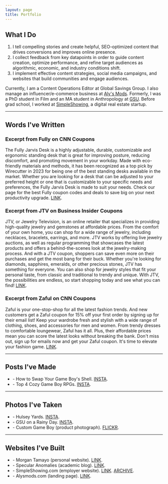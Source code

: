 ```yaml
---
layout: page
title: Portfolio
---
```


<h2>What I Do</h2>
<ol>
    <li>I tell compelling stories and create helpful, SEO-optimized content that drives conversions and improves online presence.</li>
    <li>I collect feedback from key datapoints in order to guide content creation, optimize performance, and refine target audiences as algorithmic, economic, and industry conditions shift.</li>
    <li>I implement effective content strategies, social media campaigns, and websites that build communities and engage audiences.</li>
</ol>

Currently, I am a Content Operations Editor at Global Savings Group. I also manage an influencer/e-commerce business at <a href="https://instagram.com/alygbmods">Aly's Mods</a>. Formerly, I was a PhD student in Film and an MA student in Anthropology at <a href="https://gsu.edu">GSU</a>. Before grad school, I worked at <a href="https://simpleshowing.com">SimpleShowing</a>, a digital real estate startup.

<hr>
<h2 id="words">Words I've Written</h2>
<h3>Excerpt from Fully on CNN Coupons</h3>
The Fully Jarvis Desk is a highly adjustable, durable, customizable and ergonomic standing desk that is great for improving posture, reducing discomfort, and promoting movement in your workday. Made with eco-friendly materials and methods, it has been recognized as a top pick by Wirecutter in 2023 for being one of the best standing desks available in the market. Whether you are looking for a desk that can be adjusted to your preferred height or one that is customizable to your specific needs and preferences, the Fully Jarvis Desk is made to suit your needs. Check our page for the best Fully coupon codes and deals to save big on your next productivity upgrade. <a href="https://coupons.cnn.com/fully">LINK</a>.
<h3>Excerpt from JTV on Business Insider Coupons</h3>
JTV, or Jewelry Television, is an online retailer that specializes in providing high-quality jewelry and gemstones at affordable prices. From the comfort of your own home, you can shop for a wide range of jewelry, including necklaces, bracelets, earrings, and more. JTV works by offering live jewelry auctions, as well as regular programming that showcases the latest products and offers a behind-the-scenes look at the jewelry-making process. And with a JTV coupon, shoppers can save even more on their purchases and get the most bang for their buck. Whether you're looking for diamonds, sapphires, emeralds, or other precious stones, JTV has something for everyone. You can also shop for jewelry styles that fit your personal taste, from classic and traditional to trendy and unique. With JTV, the possibilities are endless, so start shopping today and see what you can find! <a href="https://coupons.businessinsider.com/jtv">LINK</a>.
<h3>Excerpt from Zaful on CNN Coupons</h3>
Zaful is your one-stop-shop for all the latest fashion trends. And new customers get a Zaful coupon for 15% off your first order by signing up for their email list! Keep your wardrobe fresh and stylish with a wide range of clothing, shoes, and accessories for men and women. From trendy dresses to comfortable loungewear, Zaful has it all. Plus, their affordable prices mean you can score the latest looks without breaking the bank. Don't miss out, sign up for emails now and get your Zaful coupon. It's time to elevate your fashion game. <a href="https://coupons.cnn.com/zaful">LINK</a>.
<hr>
<h2 id="posts">Posts I've Made</h2>
<ul>
    <li>- How to Swap Your Game Boy's Shell. <a href="https://www.instagram.com/p/CZZaplyOvC9/">INSTA</a>.</li>
    <li>- Top 4 Cozy Game Boy RPGs. <a href="https://www.instagram.com/p/Cn7VwFXOu-E/">INSTA</a>.</li>
</ul>
<hr>
<h2 id="photos">Photos I've Taken</h2>
<ul>
    <li>- Hulsey Yards. <a href="https://www.instagram.com/p/B5dO9bwHfuY/">INSTA</a>.</li>
    <li>- GSU on a Rainy Day. <a href="https://www.instagram.com/p/Bg111D5gQXL/">INSTA</a>.</li>
    <li>- Custom Game Boy (product photograph). <a href="https://www.flickr.com/photos/161224807@N06/52674784597/in/dateposted-public/">FLICKR</a>.</li>
</ul>
<hr>
<h2 id="websites">Websites I've Built</h2>
<ul>
    <li>- Morgan Tamayo (personal website). <a href="https://morgantamayo.com">LINK</a>.</li>
    <li>- Specular Anomalies (academic blog). <a href="https://distort.jp">LINK</a>.</li>
    <li>- SimpleShowing.com (employer website). <a href="https://simpleshowing.com">LINK</a>. <a href="https://web.archive.org/web/20180107122945/https://simpleshowing.com/sell">ARCHIVE</a>.</li>
    <li>- Alysmods.com (landing page). <a href="https://alysmods.com">LINK</a>.</li>
</ul>
<!--   <h2>Apps I've Coded</h2>
- Pomodorino (graphical task manager in Vala). <a href="https://github.com/alychace/pomodorino">SRC</a>.<br>
- Post (package manager for GNU/Linux in Ruby). <a href="https://github.com/alychace/post">SRC</a>.<br>
- Qor (<i>Space Invaders</i> inspired shoot 'em up in Pygame). <a href="https://github.com/alychace/qor">SRC</a>.
<hr>
<p>
<strong>Academic Writing</strong></br>
- "Demonic Feminism" in <i>Trans*migrations: Cartographies of The Queer</i>, Litteraria Pragensia Books. <a href="{{site.url }}/assets/demonic_transfeminism.pdf">PDF</a>.</br>
- "Xenofeminism: Immanence or Transcendence?" at <a href="https://distort.jp/xf-immanence/">distort.jp</a>.</br>
- "On Sadie Plant's Weaving Methodology" at <a href="https://distort.jp/plant_weaving_method/">distort.jp</a>.</br>
- "Barriers to Motherhood: Biotechnology, Reproductive Justice, and Transgender Women" at the National Women Studies Association Conference, 2018. <a href="{{site.url }}/assets/barriers_to_motherhood.pdf">PDF</a>.
</p>
<h2>Courses I've Taught</h2>
- History of Motion Pictures, Fall 2020. <a href="{{site.url }}/assets/flme2700.pdf">PDF</a>.<br>
- Film Aesthetics and Analysis, Spring 2020. <a href="{{site.url }}/assets/flme1010.pdf">PDF</a>. -->
